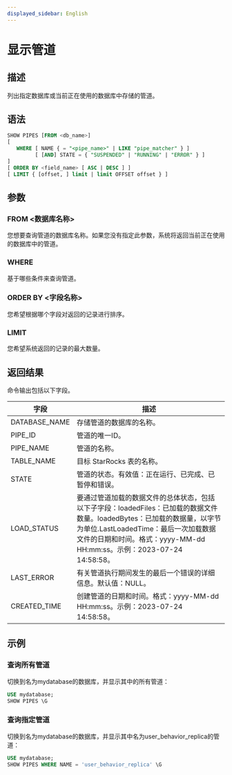 ```yaml
---
displayed_sidebar: English
---
```


# 显示管道

## 描述

列出指定数据库或当前正在使用的数据库中存储的管道。

## 语法

```SQL
SHOW PIPES [FROM <db_name>]
[
   WHERE [ NAME { = "<pipe_name>" | LIKE "pipe_matcher" } ]
         [ [AND] STATE = { "SUSPENDED" | "RUNNING" | "ERROR" } ]
]
[ ORDER BY <field_name> [ ASC | DESC ] ]
[ LIMIT { [offset, ] limit | limit OFFSET offset } ]
```

## 参数

### FROM <数据库名称>

您想要查询管道的数据库名称。如果您没有指定此参数，系统将返回当前正在使用的数据库中的管道。

### WHERE

基于哪些条件来查询管道。

### ORDER BY <字段名称>

您希望根据哪个字段对返回的记录进行排序。

### LIMIT

您希望系统返回的记录的最大数量。

## 返回结果

命令输出包括以下字段。

|字段|描述|
|---|---|
|DATABASE_NAME|存储管道的数据库的名称。|
|PIPE_ID|管道的唯一ID。|
|PIPE_NAME|管道的名称。|
|TABLE_NAME|目标 StarRocks 表的名称。|
|STATE|管道的状态。有效值：正在运行、已完成、已暂停和错误。|
|LOAD_STATUS|要通过管道加载的数据文件的总体状态，包括以下子字段：loadedFiles：已加载的数据文件数量。loadedBytes：已加载的数据量，以字节为单位.LastLoadedTime：最后一次加载数据文件的日期和时间。格式：yyyy-MM-dd HH:mm:ss。示例：2023-07-24 14:58:58。|
|LAST_ERROR|有关管道执行期间发生的最后一个错误的详细信息。默认值：NULL。|
|CREATED_TIME|创建管道的日期和时间。格式：yyyy-MM-dd HH:mm:ss。示例：2023-07-24 14:58:58。|

## 示例

### 查询所有管道

切换到名为mydatabase的数据库，并显示其中的所有管道：

```SQL
USE mydatabase;
SHOW PIPES \G
```

### 查询指定管道

切换到名为mydatabase的数据库，并显示其中名为user_behavior_replica的管道：

```SQL
USE mydatabase;
SHOW PIPES WHERE NAME = 'user_behavior_replica' \G
```
